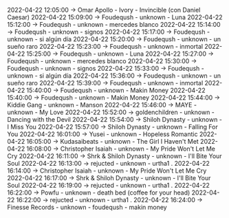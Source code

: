 2022-04-22 12:05:00 -> Omar Apollo - Ivory - Invincible (con Daniel Caesar)
2022-04-22 15:09:00 -> Foudeqush - unknown - Luna
2022-04-22 15:12:00 -> Foudeqush - unknown - mercedes blanco
2022-04-22 15:14:00 -> Foudeqush - unknown - signos
2022-04-22 15:17:00 -> Foudeqush - unknown - si algún día
2022-04-22 15:20:00 -> Foudeqush - unknown - un sueño raro
2022-04-22 15:23:00 -> Foudeqush - unknown - inmortal
2022-04-22 15:25:00 -> Foudeqush - unknown - Luna
2022-04-22 15:27:00 -> Foudeqush - unknown - mercedes blanco
2022-04-22 15:30:00 -> Foudeqush - unknown - signos
2022-04-22 15:33:00 -> Foudeqush - unknown - si algún día
2022-04-22 15:36:00 -> Foudeqush - unknown - un sueño raro
2022-04-22 15:39:00 -> Foudeqush - unknown - inmortal
2022-04-22 15:40:00 -> Foudeqush - unknown - Makin Money
2022-04-22 15:40:00 -> Foudeqush - unknown - Makin Money
2022-04-22 15:44:00 -> Kiddie Gang - unknown - Manson
2022-04-22 15:46:00 -> MAYE - unknown - My Love
2022-04-22 15:52:00 -> goldenchildren - unknown - Dancing with the Devil
2022-04-22 15:54:00 -> Shiloh Dynasty - unknown - I Miss You
2022-04-22 15:57:00 -> Shiloh Dynasty - unknown - Falling For You
2022-04-22 16:01:00 -> Yusei - unknown - Hopeless Romantic
2022-04-22 16:05:00 -> Kudasaibeats - unknown - The Girl I Haven't Met
2022-04-22 16:08:00 -> Christopher Isaiah - unknown - My Pride Won't Let Me Cry
2022-04-22 16:11:00 -> Shrk & Shiloh Dynasty - unknown - I'll Bite Your Soul
2022-04-22 16:13:00 -> rejucted - unknown - urtha1 .
2022-04-22 16:14:00 -> Christopher Isaiah - unknown - My Pride Won't Let Me Cry
2022-04-22 16:17:00 -> Shrk & Shiloh Dynasty - unknown - I'll Bite Your Soul
2022-04-22 16:19:00 -> rejucted - unknown - urtha1 .
2022-04-22 16:22:00 -> Powfu - unknown - death bed (coffee for your head)
2022-04-22 16:22:00 -> rejucted - unknown - urtha1 .
2022-04-22 16:24:00 -> Finesse Records - unknown - foudeqush - makin money

